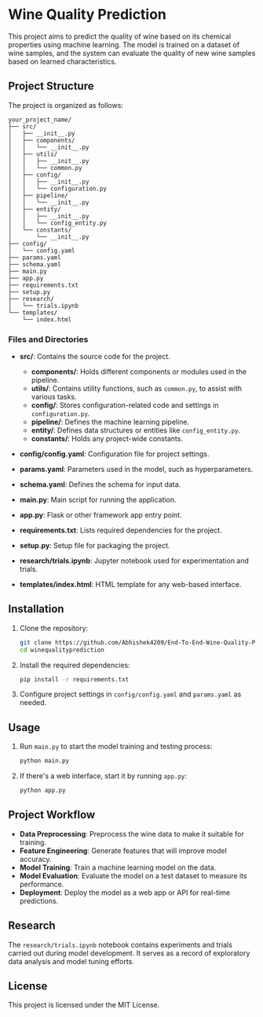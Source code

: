 
# Wine Quality Prediction

This project aims to predict the quality of wine based on its chemical properties using machine learning. The model is trained on a dataset of wine samples, and the system can evaluate the quality of new wine samples based on learned characteristics.

## Project Structure

The project is organized as follows:

```
your_project_name/
├── src/
│   ├── __init__.py
│   ├── components/
│   │   └── __init__.py
│   ├── utils/
│   │   ├── __init__.py
│   │   └── common.py
│   ├── config/
│   │   ├── __init__.py
│   │   └── configuration.py
│   ├── pipeline/
│   │   └── __init__.py
│   ├── entity/
│   │   ├── __init__.py
│   │   └── config_entity.py
│   └── constants/
│       └── __init__.py
├── config/
│   └── config.yaml
├── params.yaml
├── schema.yaml
├── main.py
├── app.py
├── requirements.txt
├── setup.py
├── research/
│   └── trials.ipynb
└── templates/
    └── index.html
```

### Files and Directories

- **src/**: Contains the source code for the project.
  - **components/**: Holds different components or modules used in the pipeline.
  - **utils/**: Contains utility functions, such as `common.py`, to assist with various tasks.
  - **config/**: Stores configuration-related code and settings in `configuration.py`.
  - **pipeline/**: Defines the machine learning pipeline.
  - **entity/**: Defines data structures or entities like `config_entity.py`.
  - **constants/**: Holds any project-wide constants.

- **config/config.yaml**: Configuration file for project settings.
- **params.yaml**: Parameters used in the model, such as hyperparameters.
- **schema.yaml**: Defines the schema for input data.
- **main.py**: Main script for running the application.
- **app.py**: Flask or other framework app entry point.
- **requirements.txt**: Lists required dependencies for the project.
- **setup.py**: Setup file for packaging the project.
- **research/trials.ipynb**: Jupyter notebook used for experimentation and trials.
- **templates/index.html**: HTML template for any web-based interface.

## Installation

1. Clone the repository:
    ```bash
    git clone https://github.com/Abhishek4209/End-To-End-Wine-Quality-Prediction-.git
    cd winequalityprediction
    ```

2. Install the required dependencies:
    ```bash
    pip install -r requirements.txt
    ```

3. Configure project settings in `config/config.yaml` and `params.yaml` as needed.

## Usage

1. Run `main.py` to start the model training and testing process:
    ```bash
    python main.py
    ```

2. If there's a web interface, start it by running `app.py`:
    ```bash
    python app.py
    ```

## Project Workflow

- **Data Preprocessing**: Preprocess the wine data to make it suitable for training.
- **Feature Engineering**: Generate features that will improve model accuracy.
- **Model Training**: Train a machine learning model on the data.
- **Model Evaluation**: Evaluate the model on a test dataset to measure its performance.
- **Deployment**: Deploy the model as a web app or API for real-time predictions.

## Research

The `research/trials.ipynb` notebook contains experiments and trials carried out during model development. It serves as a record of exploratory data analysis and model tuning efforts.

## License

This project is licensed under the MIT License.
